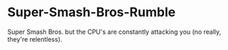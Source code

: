 # Super-Smash-Bros-Rumble

Super Smash Bros. but the CPU's are constantly attacking you (no really, they're relentless).
